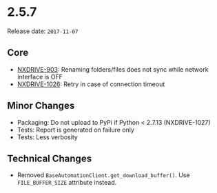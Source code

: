 # 2.5.7

Release date: `2017-11-07`

## Core

- [NXDRIVE-903](https://jira.nuxeo.com/browse/NXDRIVE-903): Renaming folders/files does not sync while network interface is OFF
- [NXDRIVE-1026](https://jira.nuxeo.com/browse/NXDRIVE-1026): Retry in case of connection timeout

## Minor Changes

- Packaging: Do not upload to PyPi if Python < 2.7.13 (NXDRIVE-1027)
- Tests: Report is generated on failure only
- Tests: Less verbosity

## Technical Changes

- Removed `BaseAutomationClient.get_download_buffer()`. Use `FILE_BUFFER_SIZE` attribute instead.
